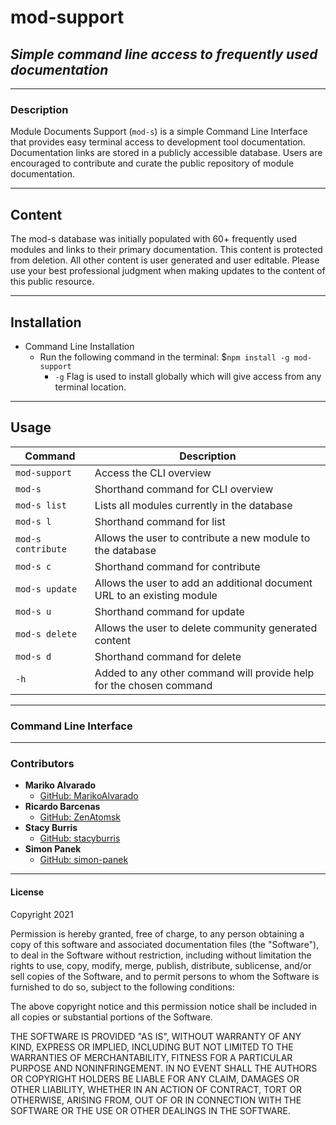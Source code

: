 # mod-support

## *Simple command line access to frequently used documentation*

---

### Description

Module Documents Support (`mod-s`) is a simple Command Line Interface that provides easy terminal access to development tool documentation. Documentation links are stored in a publicly accessible database. Users are encouraged to contribute and curate the public repository of module documentation.

---

## Content

The mod-s database was initially populated with 60+ frequently used modules and links to their primary documentation. This content is protected from deletion. All other content is user generated and user editable. Please use your best professional judgment when making updates to the content of this public resource.

---

## Installation

- Command Line Installation
  - Run the following command in the terminal: $`npm install -g mod-support`
    - `-g` Flag is used to install globally which will give access from any terminal location.

---

## Usage

| **Command** | **Description** |
| --- | --- |
| `mod-support` | Access the CLI overview |
| `mod-s` | Shorthand command for CLI overview |
| `mod-s list` | Lists all modules currently in the database |
| `mod-s l` | Shorthand command for list |
| `mod-s contribute` | Allows the user to contribute a new module to the database |
| `mod-s c` | Shorthand command for contribute |
| `mod-s update` | Allows the user to add an additional document URL to an existing module |
| `mod-s u` | Shorthand command for update |
| `mod-s delete` | Allows the user to delete community generated content |
| `mod-s d` | Shorthand command for delete |
| `-h` | Added to any other command will provide help for the chosen command |

---

### Command Line Interface

<!-- Provide a screen shot of the CLI overview -->

---

### Contributors

- **Mariko Alvarado**
  - [GitHub: MarikoAlvarado](https://github.com/MarikoAlvarado)
- **Ricardo Barcenas**
  - [GitHub: ZenAtomsk](https://github.com/ZenAtomsk)
- **Stacy Burris**
  - [GitHub: stacyburris](https://github.com/stacyburris)
- **Simon Panek**
  - [GitHub: simon-panek](https://github.com/simon-panek)

---

#### License

Copyright 2021 

Permission is hereby granted, free of charge, to any person obtaining a copy of this software and associated documentation files (the "Software"), to deal in the Software without restriction, including without limitation the rights to use, copy, modify, merge, publish, distribute, sublicense, and/or sell copies of the Software, and to permit persons to whom the Software is furnished to do so, subject to the following conditions:

The above copyright notice and this permission notice shall be included in all copies or substantial portions of the Software.

THE SOFTWARE IS PROVIDED "AS IS", WITHOUT WARRANTY OF ANY KIND, EXPRESS OR IMPLIED, INCLUDING BUT NOT LIMITED TO THE WARRANTIES OF MERCHANTABILITY, FITNESS FOR A PARTICULAR PURPOSE AND NONINFRINGEMENT. IN NO EVENT SHALL THE AUTHORS OR COPYRIGHT HOLDERS BE LIABLE FOR ANY CLAIM, DAMAGES OR OTHER LIABILITY, WHETHER IN AN ACTION OF CONTRACT, TORT OR OTHERWISE, ARISING FROM, OUT OF OR IN CONNECTION WITH THE SOFTWARE OR THE USE OR OTHER DEALINGS IN THE SOFTWARE.
